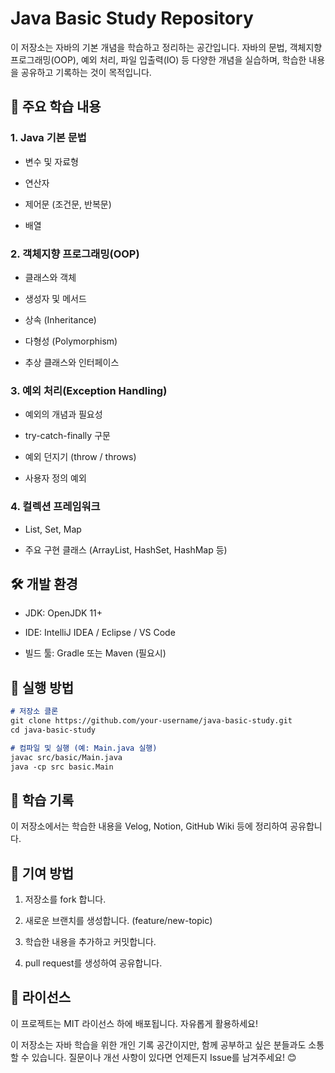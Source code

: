 # Java Basic Study Repository



이 저장소는 자바의 기본 개념을 학습하고 정리하는 공간입니다. 자바의 문법, 객체지향 프로그래밍(OOP), 예외 처리, 파일 입출력(IO) 등 다양한 개념을 실습하며, 학습한 내용을 공유하고 기록하는 것이 목적입니다.

## 📌 주요 학습 내용

### 1. Java 기본 문법

- 변수 및 자료형

- 연산자

- 제어문 (조건문, 반복문)

- 배열

### 2. 객체지향 프로그래밍(OOP)

- 클래스와 객체

- 생성자 및 메서드

- 상속 (Inheritance)

- 다형성 (Polymorphism)

- 추상 클래스와 인터페이스

### 3. 예외 처리(Exception Handling)

- 예외의 개념과 필요성

- try-catch-finally 구문

- 예외 던지기 (throw / throws)

- 사용자 정의 예외

### 4. 컬렉션 프레임워크

- List, Set, Map

- 주요 구현 클래스 (ArrayList, HashSet, HashMap 등)

## 🛠️ 개발 환경

- JDK: OpenJDK 11+

- IDE: IntelliJ IDEA / Eclipse / VS Code

- 빌드 툴: Gradle 또는 Maven (필요시)

## 🚀 실행 방법

```markdown
# 저장소 클론
git clone https://github.com/your-username/java-basic-study.git
cd java-basic-study

# 컴파일 및 실행 (예: Main.java 실행)
javac src/basic/Main.java
java -cp src basic.Main
```

## 📖 학습 기록

이 저장소에서는 학습한 내용을 Velog, Notion, GitHub Wiki 등에 정리하여 공유합니다.

## 🤝 기여 방법

1. 저장소를 fork 합니다.

2. 새로운 브랜치를 생성합니다. (feature/new-topic)

3. 학습한 내용을 추가하고 커밋합니다.

4. pull request를 생성하여 공유합니다.

## 📜 라이선스

이 프로젝트는 MIT 라이선스 하에 배포됩니다. 자유롭게 활용하세요!



이 저장소는 자바 학습을 위한 개인 기록 공간이지만, 함께 공부하고 싶은 분들과도 소통할 수 있습니다. 질문이나 개선 사항이 있다면 언제든지 Issue를 남겨주세요! 😊
